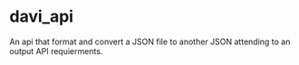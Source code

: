 # davi_api
An api that format and convert a JSON file to another JSON attending to an output API requierments. 
